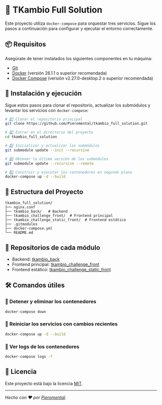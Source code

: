 # 🚀 TKambio Full Solution

Este proyecto utiliza `docker-compose` para orquestar tres servicios. Sigue los pasos a continuación para configurar y ejecutar el entorno correctamente.

## 📦 Requisitos

Asegúrate de tener instalados los siguientes componentes en tu máquina:

- [Git](https://git-scm.com/downloads)
- [Docker](https://www.docker.com/get-started) (versión 26.1.1 o superior recomendada)
- [Docker Compose](https://docs.docker.com/compose/install/) (versión v2.27.0-desktop.2 o superior recomendada)

## 🔧 Instalación y ejecución

Sigue estos pasos para clonar el repositorio, actualizar los submódulos y levantar los servicios con `docker-compose`:

```bash
# 1️⃣ Clonar el repositorio principal
git clone https://github.com/Pieromental/tkambio_full_solution.git

# 2️⃣ Entrar en el directorio del proyecto
cd tkambio_full_solution

# 3️⃣ Inicializar y actualizar los submódulos
git submodule update --init --recursive

# 4️⃣ Obtener la última versión de los submódulos
git submodule update --recursive --remote

# 5️⃣ Construir y ejecutar los contenedores en segundo plano
docker-compose up -d --build
```

## 📂 Estructura del Proyecto

```
tkambio_full_solution/
├── nginx.conf
├── tkambio_back/   # Backend
├── tkambio_challenge_front/  # Frontend principal
├── tkambio_challenge_static_front/  # Frontend estático
├── .gitmodules
├── docker-compose.yml
└── README.md
```

## 🔗 Repositorios de cada módulo

- Backend: [tkambio_back](https://github.com/Pieromental/tkambio_back.git)
- Frontend principal: [tkambio_challenge_front](https://github.com/Pieromental/tkambio_challenge_front.git)
- Frontend estático: [tkambio_challenge_static_front](https://github.com/Pieromental/tkambio_challenge_static_front.git)

## 🛠️ Comandos útiles

### 🚀 Detener y eliminar los contenedores
```bash
docker-compose down
```

### 🔄 Reiniciar los servicios con cambios recientes
```bash
docker-compose up -d --build
```

### 🛑 Ver logs de los contenedores
```bash
docker-compose logs -f
```

## 📝 Licencia

Este proyecto está bajo la licencia [MIT](LICENSE).

---
_Hecho con ❤️ por [Pieromental](https://github.com/Pieromental)._

